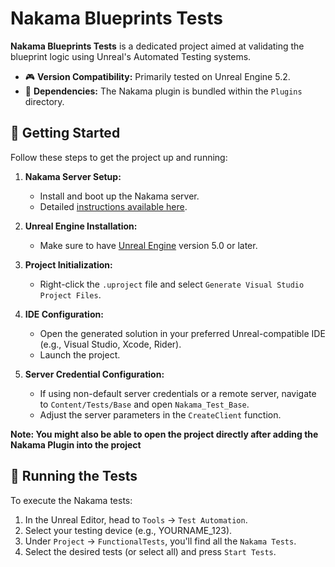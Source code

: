 # Nakama Blueprints Tests

**Nakama Blueprints Tests** is a dedicated project aimed at validating the blueprint logic using Unreal's Automated Testing systems.

- 🎮 **Version Compatibility:** Primarily tested on Unreal Engine 5.2.
- 📁 **Dependencies:** The Nakama plugin is bundled within the `Plugins` directory.

## 🚀 Getting Started

Follow these steps to get the project up and running:

1. **Nakama Server Setup:** 
   - Install and boot up the Nakama server. 
   - Detailed [instructions available here](https://heroiclabs.com/docs/install-docker-quickstart).

2. **Unreal Engine Installation:** 
   - Make sure to have [Unreal Engine](https://www.unrealengine.com) version 5.0 or later.

3. **Project Initialization:** 
   - Right-click the `.uproject` file and select `Generate Visual Studio Project Files`.

4. **IDE Configuration:** 
   - Open the generated solution in your preferred Unreal-compatible IDE (e.g., Visual Studio, Xcode, Rider).
   - Launch the project.

5. **Server Credential Configuration:** 
   - If using non-default server credentials or a remote server, navigate to `Content/Tests/Base` and open `Nakama_Test_Base`.
   - Adjust the server parameters in the `CreateClient` function.

**Note: You might also be able to open the project directly after adding the Nakama Plugin into the project**

## 🧪 Running the Tests

To execute the Nakama tests:

1. In the Unreal Editor, head to `Tools` -> `Test Automation`.
2. Select your testing device (e.g., YOURNAME_123).
3. Under `Project` -> `FunctionalTests`, you'll find all the `Nakama Tests`.
4. Select the desired tests (or select all) and press `Start Tests`.
